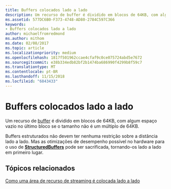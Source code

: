 ```yaml
---
title: Buffers colocados lado a lado
description: Um recurso de buffer é dividido em blocos de 64KB, com algum espaço vazio no último bloco se o tamanho não é um múltiplo de 64KB.
ms.assetid: 577DC6B0-F373-4748-AD80-2784C597C366
keywords:
- Buffers colocados lado a lado
author: michaelfromredmond
ms.author: mithom
ms.date: 02/08/2017
ms.topic: article
ms.localizationpriority: medium
ms.openlocfilehash: 1817f501962ccae4cfaf9c0ce075724abd5e7672
ms.sourcegitcommit: e38b334edb82bf2b1474ba686990f4299b8f59c7
ms.translationtype: MT
ms.contentlocale: pt-BR
ms.lasthandoff: 11/15/2018
ms.locfileid: "6843433"
---
```

# <a name="buffer-tiling"></a>Buffers colocados lado a lado


Um recurso de [buffer](introduction-to-buffers.md) é dividido em blocos de 64KB, com algum espaço vazio no último bloco se o tamanho não é um múltiplo de 64KB.

Buffers estruturados não devem ter nenhuma restrição sobre a distância lado a lado. Mas as otimizações de desempenho possível no hardware para o uso de [**StructuredBuffers**](https://msdn.microsoft.com/library/windows/desktop/ff471514) pode ser sacrificada, tornando-os lado a lado em primeiro lugar.

## <a name="span-idrelated-topicsspanrelated-topics"></a><span id="related-topics"></span>Tópicos relacionados


[Como uma área de recurso de streaming é colocada lado a lado](how-a-streaming-resource-s-area-is-tiled.md)

 

 




